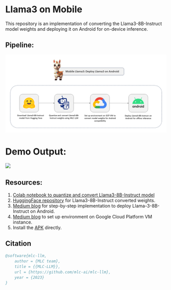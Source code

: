 # Llama3 on Mobile
This repository is an implementation of converting the Llama3-8B-Instruct model weights and deploying it on Android for on-device inference.

## Pipeline:
<img src="https://github.com/NSTiwari/Llama3-on-Mobile/blob/main/mobile-llama3-pipeline.png"/>

# Demo Output:
<img src="https://github.com/NSTiwari/Llama3-on-Mobile/blob/main/mobilellama3.gif"/>

## Resources:

1. [Colab notebook to quantize and convert Llama3-8B-Instruct model](https://github.com/NSTiwari/Llama3-on-Mobile/blob/main/Llama3_on_Mobile.ipynb)
2. [HuggingFace repository](https://huggingface.co/NSTiwari/Llama-3-8B-q4f16_1-android) for Llama3-8B-Instruct converted weights.
3. [Medium blog]() for step-by-step implementation to deploy Llama-3-8B-Instruct on Android.
4. [Medium blog]() to set up environment on Google Cloud Platform VM instance.
5. Install the [APK]() directly.


## Citation

```bibtex
@software{mlc-llm,
    author = {MLC team},
    title = {{MLC-LLM}},
    url = {https://github.com/mlc-ai/mlc-llm},
    year = {2023}
}
```
